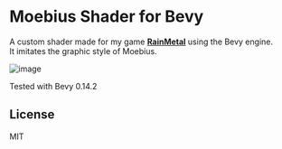 # Moebius Shader for Bevy
A custom shader made for my game [**RainMetal**](https://github.com/AmonDeShir/rainmetal) using the Bevy engine.  
It imitates the graphic style of Moebius.

![image](https://github.com/user-attachments/assets/d9aa63aa-c0bd-431d-9cec-79415e11793a)

Tested with Bevy 0.14.2

## License
MIT
